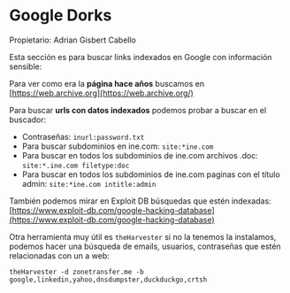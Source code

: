 # Google Dorks

Propietario: Adrian Gisbert Cabello

Esta sección es para buscar links indexados en Google con información sensible:

Para ver como era la **página hace años** buscamos en [https://web.archive.org](https://web.archive.org/)

Para buscar **urls con datos indexados** podemos probar a buscar en el buscador:

- Contraseñas: `inurl:password.txt`
- Para buscar subdominios en ine.com: `site:*ine.com`
- Para buscar en todos los subdominios de ine.com archivos .doc: `site:*.ine.com filetype:doc`
- Para buscar en todos los subdominios de ine.com paginas con el título admin: `site:*ine.com intitle:admin`

También podemos mirar en Exploit DB búsquedas que estén indexadas: [https://www.exploit-db.com/google-hacking-database](https://www.exploit-db.com/google-hacking-database)

Otra herramienta muy útil es `theHarvester` si no la tenemos la instalamos, podemos hacer una búsqueda de emails, usuarios, contraseñas que estén relacionadas con un a web:

`theHarvester -d zonetransfer.me -b google,linkedin,yahoo,dnsdumpster,duckduckgo,crtsh`